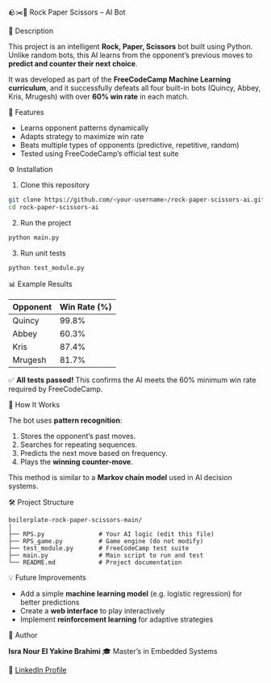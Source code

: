  🪨✂️📄 Rock Paper Scissors – AI Bot

 🧠 Description

This project is an intelligent **Rock, Paper, Scissors** bot built using Python.
Unlike random bots, this AI learns from the opponent’s previous moves to **predict and counter their next choice**.

It was developed as part of the **FreeCodeCamp Machine Learning curriculum**, and it successfully defeats all four built-in bots (Quincy, Abbey, Kris, Mrugesh) with over **60% win rate** in each match.

 🚀 Features

* Learns opponent patterns dynamically
* Adapts strategy to maximize win rate
* Beats multiple types of opponents (predictive, repetitive, random)
* Tested using FreeCodeCamp’s official test suite

 ⚙️ Installation

 1. Clone this repository

```bash
git clone https://github.com/<your-username>/rock-paper-scissors-ai.git
cd rock-paper-scissors-ai
```

 2. Run the project

```bash
python main.py
```

 3. Run unit tests

```bash
python test_module.py
```

 📊 Example Results

| Opponent | Win Rate (%) |
| -------- | ------------ |
| Quincy   | 99.8%        |
| Abbey    | 60.3%        |
| Kris     | 87.4%        |
| Mrugesh  | 81.7%        |

✅ **All tests passed!**
This confirms the AI meets the 60% minimum win rate required by FreeCodeCamp.

 🧩 How It Works

The bot uses **pattern recognition**:

1. Stores the opponent’s past moves.
2. Searches for repeating sequences.
3. Predicts the next move based on frequency.
4. Plays the **winning counter-move**.

This method is similar to a **Markov chain model** used in AI decision systems.

 🛠️ Project Structure

```
boilerplate-rock-paper-scissors-main/
│
├── RPS.py               # Your AI logic (edit this file)
├── RPS_game.py          # Game engine (do not modify)
├── test_module.py       # FreeCodeCamp test suite
├── main.py              # Main script to run and test
└── README.md            # Project documentation
```

 💡 Future Improvements

* Add a simple **machine learning model** (e.g. logistic regression) for better predictions
* Create a **web interface** to play interactively
* Implement **reinforcement learning** for adaptive strategies

 👤 Author

**Isra Nour El Yakine Brahimi**
🎓 Master’s in Embedded Systems

🔗 [LinkedIn Profile](https://www.linkedin.com/in/isra-nour-el-yakine-b-713a38208)


